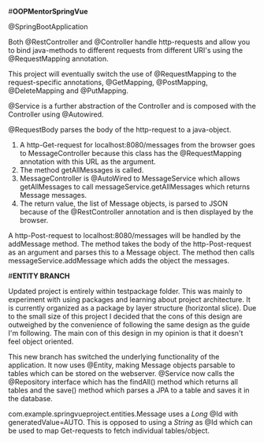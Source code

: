 #**OOPMentorSpringVue**

@SpringBootApplication

Both @RestController and @Controller handle http-requests and allow you to bind java-methods to different requests 
from different URI's using the @RequestMapping annotation. 

This project will eventually switch the use of @RequestMapping to the request-specific
annotations, @GetMapping, @PostMapping, @DeleteMapping and @PutMapping.

@Service is a further abstraction of the Controller and is composed with the Controller using
@Autowired. 

@RequestBody parses the body of the http-request to a java-object.

1. A http-Get-request for localhost:8080/messages from the browser goes to 
MessageController because this class has the @RequestMapping annotation with this
URL as the argument.
2. The method getAllMessages is called.
3. MessageController is @AutoWired to MessageService which allows getAllMessages to
call messageService.getAllMessages which returns <List>Message messages.
4. The return value, the list of Message objects, is parsed to JSON because of the
@RestController annotation and is then displayed by the browser.

A http-Post-request to localhost:8080/messages will be handled by the addMessage method.
The method takes the body of the http-Post-request as an argument and parses this to
a Message object. The method then calls messageService.addMessage which adds the object
the <List>messages.

#**ENTITY BRANCH**

Updated project is entirely within testpackage folder. This was mainly to experiment with 
using packages and learning about project architecture. It is currently organized as a
package by layer structure (horizontal slice). Due to the small size of this project I
decided that the cons of this design are outweighed by the convenience of following the same
design as the guide I'm following. The main con of this design in my opinion is that it 
doesn't feel object oriented. 

This new branch has switched the underlying functionality of the application. It now uses
@Entity, making Message objects parsable to tables which can be stored on the webserver. 
@Service now calls the @Repository interface which has the findAll() method which returns
all tables and the save() method which parses a JPA to a table and saves it in the database.

com.example.springvueproject.entities.Message uses a *Long* @Id with generatedValue=AUTO. This is opposed to
using a *String* as @Id which can be used to map Get-requests to fetch individual tables/object.
